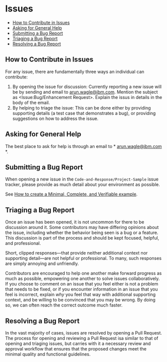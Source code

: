# Issues

* [How to Contribute in Issues](#how-to-contribute-in-issues)
* [Asking for General Help](#asking-for-general-help)
* [Submitting a Bug Report](#submitting-a-bug-report)
* [Triaging a Bug Report](#triaging-a-bug-report)
* [Resolving a Bug Report](#resolving-a-bug-report)

## How to Contribute in Issues

For any issue, there are fundamentally three ways an individual can
contribute:

1. By opening the issue for discussion: Currently reporting a new issue will be by sending and email to arun.wagle@ibm.com. Mention the subject as <Issue:Bug/Enhancement Request>. Explain the issus in details in the body of the email.
2. By helping to triage the issue: This can be done either by providing
   supporting details (a test case that demonstrates a bug), or providing
   suggestions on how to address the issue.

## Asking for General Help

The best place to ask for help is through an email to * arun.wagle@ibm.com *. 


## Submitting a Bug Report

When opening a new issue in the `Code-and-Response/Project-Sample` issue tracker, please provide as much
detail about your environment as possible.

See [How to create a Minimal, Complete, and Verifiable example](https://stackoverflow.com/help/mcve).

## Triaging a Bug Report

Once an issue has been opened, it is not uncommon for there to be discussion
around it. Some contributors may have differing opinions about the issue,
including whether the behavior being seen is a bug or a feature. This discussion
is part of the process and should be kept focused, helpful, and professional.

Short, clipped responses—that provide neither additional context nor supporting
detail—are not helpful or professional. To many, such responses are simply
annoying and unfriendly.

Contributors are encouraged to help one another make forward progress as much
as possible, empowering one another to solve issues collaboratively. If you
choose to comment on an issue that you feel either is not a problem that needs
to be fixed, or if you encounter information in an issue that you feel is
incorrect, explain *why* you feel that way with additional supporting context,
and be willing to be convinced that you may be wrong. By doing so, we can often
reach the correct outcome much faster.

## Resolving a Bug Report

In the vast majority of cases, issues are resolved by opening a Pull Request.
The process for opening and reviewing a Pull Request isa similar to that of
opening and triaging issues, but carries with it a necessary review and approval
workflow that ensures that the proposed changes meet the minimal quality and
functional guidelines.

